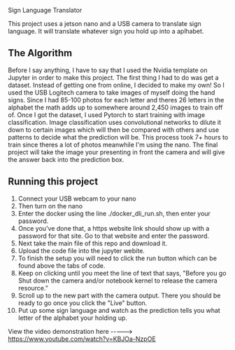 Sign Language Translator

This project uses a jetson nano and a USB camera to translate sign language. It will translate whatever sign you hold up into a aplhabet. 

## The Algorithm
Before I say anything, I have to say that I used the Nvidia template on Jupyter in order to make this project.
The first thing I had to do was get a dataset. Instead of getting one from online, I decided to make my own! So I used the USB Logitech camera to take images of myself doing the hand signs. Since I had 85-100 photos for each letter and theres 26 letters in the alphabet the math adds up to somewhere around 2,450 images to train off of. Once I got the dataset, I used Pytorch to start training with image classification. Image classification uses convolutional networks to dilute it down to certain images which will then be compared with others and use patterns to decide what the prediction will be. This process took 7+ hours to train since theres a lot of photos meanwhile I'm using the nano. The final project will take the image your presenting in front the camera and will give the answer back into the prediction box. 

## Running this project

1. Connect your USB webcam to your nano
2. Then turn on the nano
3. Enter the docker using the line ./docker_dli_run.sh, then enter your password.
4. Once you've done that, a https website link should show up with a password for that site. Go to that website and enter the password.
5. Next take the main file of this repo and download it.
6. Upload the code file into the jupyter webite.
7. To finish the setup you will need to click the run button which can be found above the tabs of code.
8. Keep on clicking until you meet the line of text that says, "Before you go Shut down the camera and/or notebook kernel to release the camera resource."
9. Scroll up to the new part with the camera output. There you should be ready to go once you click the "Live" button. 
10. Put up some sign language and watch as the prediction tells you what letter of the alphabet your holding up.

View the video demonstration here -----> https://www.youtube.com/watch?v=KBJOa-NzpOE

